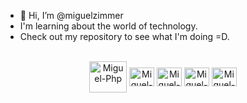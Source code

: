 - 👋 Hi, I’m @miguelzimmer
- I'm learning about the world of technology.
- Check out my repository to see what I'm doing =D.
          
<div align="center" style="display: inline_block"><br>
  <img align="center" alt="Miguel-Php" height="50" width="60" src="https://cdn.jsdelivr.net/gh/devicons/devicon/icons/php/php-original.svg">  
  <img align="center" alt="Miguel-Ruby" height="30" width="40" src="https://cdn.jsdelivr.net/gh/devicons/devicon/icons/ruby/ruby-original.svg">
  <img align="center" alt="Miguel-React" height="30" width="40" src="https://cdn.jsdelivr.net/gh/devicons/devicon/icons/react/react-original.svg"> 
  <img align="center" alt="Miguel-Ts" height="30" width="40" src="https://cdn.jsdelivr.net/gh/devicons/devicon/icons/typescript/typescript-original.svg">
  <img align="center" alt="Miguel-Js" height="30" width="40" src="https://cdn.jsdelivr.net/gh/devicons/devicon/icons/javascript/javascript-original.svg">
</div>
  
  ##
 

<!---
miguelzimmer/miguelzimmer is a ✨ special ✨ repository because its `README.md` (this file) appears on your GitHub profile.
You can click the Preview link to take a look at your changes.
--->
